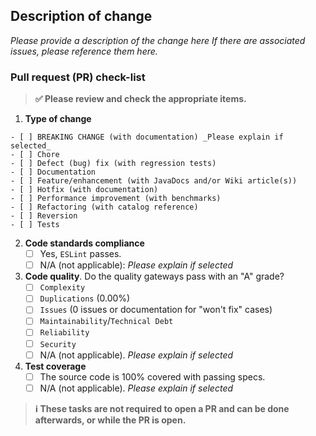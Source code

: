 ## Description of change

_Please provide a description of the change here If there are associated issues, please reference them here._

### Pull request (PR) check-list

> **:white_check_mark: Please review and check the appropriate items.**

1. **Type of change**
<!-- Delete any unused types of change -->
    - [ ] BREAKING CHANGE (with documentation) _Please explain if selected_
    - [ ] Chore
    - [ ] Defect (bug) fix (with regression tests)
    - [ ] Documentation
    - [ ] Feature/enhancement (with JavaDocs and/or Wiki article(s))
    - [ ] Hotfix (with documentation)
    - [ ] Performance improvement (with benchmarks)
    - [ ] Refactoring (with catalog reference)
    - [ ] Reversion
    - [ ] Tests
2. **Code standards compliance**
    - [ ] Yes, `ESLint` passes.
    - [ ] N/A (not applicable): _Please explain if selected_
3. **Code quality**. Do the quality gateways pass with an "A" grade?
    - [ ] `Complexity`
    - [ ] `Duplications` (0.00%)
    - [ ] `Issues` (0 issues or documentation for "won't fix" cases)
    - [ ] `Maintainability`/`Technical Debt`
    - [ ] `Reliability`
    - [ ] `Security`
    - [ ] N/A (not applicable). _Please explain if selected_
4. **Test coverage**
    - [ ] The source code is 100% covered with passing specs.
    - [ ] N/A (not applicable). _Please explain if selected_

> **:information_source: These tasks are not required to open a PR and can be done afterwards, or while the PR is open.**
